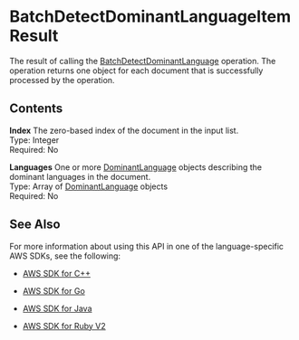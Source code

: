 # BatchDetectDominantLanguageItemResult<a name="API_BatchDetectDominantLanguageItemResult"></a>

The result of calling the [BatchDetectDominantLanguage](API_BatchDetectDominantLanguage.md) operation\. The operation returns one object for each document that is successfully processed by the operation\.

## Contents<a name="API_BatchDetectDominantLanguageItemResult_Contents"></a>

 **Index**   <a name="comprehend-Type-BatchDetectDominantLanguageItemResult-Index"></a>
The zero\-based index of the document in the input list\.  
Type: Integer  
Required: No

 **Languages**   <a name="comprehend-Type-BatchDetectDominantLanguageItemResult-Languages"></a>
One or more [DominantLanguage](API_DominantLanguage.md) objects describing the dominant languages in the document\.  
Type: Array of [DominantLanguage](API_DominantLanguage.md) objects  
Required: No

## See Also<a name="API_BatchDetectDominantLanguageItemResult_SeeAlso"></a>

For more information about using this API in one of the language\-specific AWS SDKs, see the following:

+  [AWS SDK for C\+\+](http://docs.aws.amazon.com/goto/SdkForCpp/comprehend-2017-11-27/BatchDetectDominantLanguageItemResult) 

+  [AWS SDK for Go](http://docs.aws.amazon.com/goto/SdkForGoV1/comprehend-2017-11-27/BatchDetectDominantLanguageItemResult) 

+  [AWS SDK for Java](http://docs.aws.amazon.com/goto/SdkForJava/comprehend-2017-11-27/BatchDetectDominantLanguageItemResult) 

+  [AWS SDK for Ruby V2](http://docs.aws.amazon.com/goto/SdkForRubyV2/comprehend-2017-11-27/BatchDetectDominantLanguageItemResult) 
